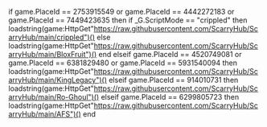 if game.PlaceId == 2753915549 or game.PlaceId == 4442272183 or game.PlaceId == 7449423635 then
  if _G.ScriptMode == "crippled" then
    loadstring(game:HttpGet"https://raw.githubusercontent.com/ScarryHub/ScarryHub/main/crippled")()
  else
    loadstring(game:HttpGet"https://raw.githubusercontent.com/ScarryHub/ScarryHub/main/BloxFruit")()
  end
elseif game.PlaceId == 4520749081 or game.PlaceId == 6381829480 or game.PlaceId == 5931540094 then
  loadstring(game:HttpGet"https://raw.githubusercontent.com/ScarryHub/ScarryHub/main/KingLegacy")()
elseif game.PlaceId == 914010731 then
  loadstring(game:HttpGet"https://raw.githubusercontent.com/ScarryHub/ScarryHub/main/Ro-Ghoul")()
elseif game.PlaceId == 6299805723 then
  loadstring(game:HttpGet"https://raw.githubusercontent.com/ScarryHub/ScarryHub/main/AFS")()
end
